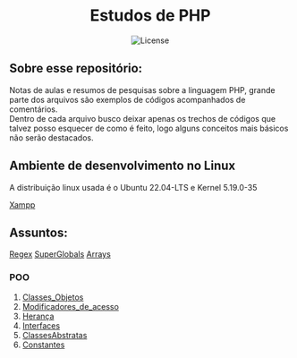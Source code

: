 
<h1 align="center">Estudos de PHP</h1>

<p align="center">
  <img alt="License" src="https://img.shields.io/static/v1?label=license&message=MIT&color=49AA26&labelColor=000000">
</p>

<h2>Sobre esse repositório: </h2>

<p>
    Notas de aulas e resumos de pesquisas sobre a linguagem PHP, grande parte dos arquivos são exemplos de códigos acompanhados de comentários.<br>
    Dentro de cada arquivo busco deixar apenas os trechos de códigos que talvez posso esquecer de como é feito, logo alguns conceitos mais básicos não serão destacados.
</p>

<h2>Ambiente de desenvolvimento no Linux</h2>

<p>
  A distribuição linux usada é o Ubuntu 22.04-LTS e Kernel 5.19.0-35
</p>

[Xampp](/Ambientes/AmbienteXampp.md)

<h2>Assuntos: </h2>

[Regex](/Regex/regex.php)
[SuperGlobals](/Superglobals/superglobals.php)
[Arrays](/Arrays/vetores.php)

<h3>POO</h3>

1. [Classes_Objetos](./POO/classesEobjetos.php)
2. [Modificadores_de_acesso](/POO/ModAcesso.php)
3. [Herança](/POO/Heran%C3%A7a.php)
4. [Interfaces](/POO/Interfaces.php)
5. [ClassesAbstratas](/POO/ClassesAbstratas.php)
6. [Constantes](/POO/Constantes.php)
